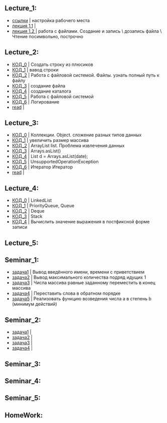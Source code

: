 ## Lecture_1:
- [ссылки](/1_Lecture/%D1%81%D1%81%D1%8B%D0%BB%D0%BA%D0%B8.md) | настройка рабочего места
- [лекция 1.1](/1_Lecture/program.java) |
- [лекция 1.2 ](/1_Lecture/program2.java) | работа с файлами. Создание и запись \ дозапись файла \ Чтение посимвольно, построчно

## Lecture_2:
- [КОД_0](/Lecture_2/program.java) | Создать строку из плюсиков 
- [КОД_1](/Lecture_2/program1.java) | вавод строки
- [КОД_2](/Lecture_2/program2.java) | Работа с файловой системой. Файлы. узнать полный путь к файлу
- [КОД_3](/Lecture_2/program3.java) | создание файла
- [КОД_4](/Lecture_2/program4.java) | создание каталога
- [КОД_5](/Lecture_2/program5.java) | Работа с файловой системой
- [КОД_6](/Lecture_2/program6.java) | Логирование
- [read](/Lecture_2/read.md) |

## Lecture_3:
- [КОД_0](/Lecture_3/program.java) | Коллекции. Object. сложение разных типов данных
- [КОД_1](/Lecture_3/program1.java) | увеличить размер массива
- [КОД_2](/Lecture_3/program2.java) | ArrayList list. Проблема извлечения данных
- [КОД_3](/Lecture_3/program3.java) | Arrays.asList()
- [КОД_4](/Lecture_3/program4.java) | List<StringBuilder> d = Arrays.asList(date);
- [КОД_5](/Lecture_3/program5.java) | UnsupportedOperationException
- [КОД_6](/Lecture_3/program6.java) | Итератор
Итератор
- [read](/Lecture_3/read.md) |

## Lecture_4:
- [КОД_0](/Lecture_4/program.java) | LinkedList
- [КОД_1](/Lecture_4/program1.java) | PriorityQueue, Queue
- [КОД_2](/Lecture_4/program2.java) | Deque
- [КОД_3](/Lecture_4/program3.java) | Stack
- [КОД_4](/Lecture_4/program4.java) | Вычислить значение выражения в постфиксной форме записи
## Lecture_5:



## Seminar_1:
- [задача1](/Seminar_1/program.java) | Вывод введённого имени, времени с приветствием
- [задача2](/Seminar_1/program1.java) | Вывод максимального количества подряд идущих 1
- [задача3](/Seminar_1/program2.java) | Числа массива равные заданному переместить в конец массива
- [задача4](/Seminar_1/program3.java) | Переставить слова в обратном порядке
- [задача5](/Seminar_1/program4.java) | Реализовать функцию возведения числа а в степень b (минимум действий)

## Seminar_2:
- [задача1](/Seminar_2/program.java) |
- [задача2](/Seminar_2/program1.java) |
- [задача3](/Seminar_2/program2.java) |
- [задача4](/Seminar_2/program3.java) |


## Seminar_3:
## Seminar_4:
## Seminar_5:

## HomeWork:
